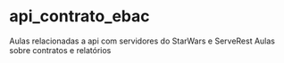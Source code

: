 # api_contrato_ebac

Aulas relacionadas a api com servidores do StarWars e ServeRest
Aulas sobre contratos e relatórios
